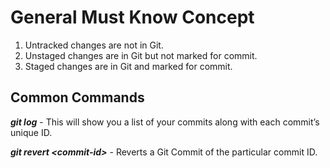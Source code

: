 # General Must Know Concept

1. Untracked changes are not in Git.
2. Unstaged changes are in Git but not marked for commit.
3. Staged changes are in Git and marked for commit.

## Common Commands

***git log*** - This will show you a list of your commits along with each commit’s unique ID.

***git revert \<commit-id>*** - Reverts a Git Commit of the particular commit ID.

